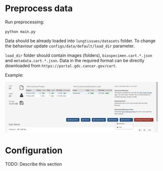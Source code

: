 # Preprocess data

Run preprocessing:

`python main.py`

Data should be already loaded into `lungtissues/datasets` folder. To change the behaviour update `configs/data/default/load_dir` parameter.

`load_dir` folder should contain images (folders), `biospecimen.cart.*.json` and `metadata.cart.*.json`. Data in the required format can be directly downloaded from `https://portal.gdc.cancer.gov/cart`.

Example:

![Alt text](download_data_example.jpg?raw=true "Title")

# Configuration

TODO: Describe this section